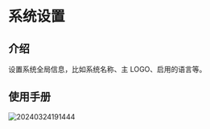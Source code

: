 # 系统设置

<PluginInfo name="system-settings"></PluginInfo>

## 介绍
设置系统全局信息，比如系统名称、主 LOGO、启用的语言等。

## 使用手册

![20240324191444](https://static-docs.nocobase.com/20240324191444.png)
